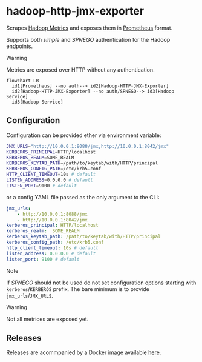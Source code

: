 # hadoop-http-jmx-exporter

Scrapes [Hadoop
Metrics](https://hadoop.apache.org/docs/stable/hadoop-project-dist/hadoop-common/Metrics.html)
and exposes them in [Prometheus](https://prometheus.io/) format.

Supports both _simple_ and _SPNEGO_ authentication for the Hadoop endpoints.

> [!WARNING]
> Metrics are exposed over HTTP without any authentication.

```mermaid
flowchart LR
  id1[Prometheus] --no auth--> id2[Hadoop-HTTP-JMX-Exporter]
  id2[Hadoop-HTTP-JMX-Exporter] --no auth/SPNEGO--> id3[Hadoop Service]
  id3[Hadoop Service]
```

## Configuration

Configuration can be provided ether via environment variable:
```bash
JMX_URLS="http://10.0.0.1:8088/jmx,http://10.0.0.1:8042/jmx"
KERBEROS_PRINCIPAL=HTTP/localhost
KERBEROS_REALM=SOME_REALM
KERBEROS_KEYTAB_PATH=/path/to/keytab/with/HTTP/principal
KERBEROS_CONFIG_PATH=/etc/krb5.conf
HTTP_CLIENT_TIMEOUT=10s # default
LISTEN_ADDRESS=0.0.0.0 # default
LISTEN_PORT=9100 # default
```

or a config YAML file passed as the only argument to the CLI:
```yaml
jmx_urls:
    - http://10.0.0.1:8088/jmx
    - http://10.0.0.1:8042/jmx
kerberos_principal: HTTP/localhost
kerberos_realm:  SOME_REALM
kerberos_keytab_path: /path/to/keytab/with/HTTP/principal
kerberos_config_path: /etc/krb5.conf
http_client_timeout: 10s # default
listen_address: 0.0.0.0 # default 
listen_port: 9100 # default 
```

> [!NOTE]
> If _SPNEGO_ should not be used do not set configuration options starting with `kerberos`/`KERBEROS` prefix. The
> bare minimum is to provide `jmx_urls`/`JMX_URLS`.

> [!WARNING]
> Not all metrices are exposed yet.

## Releases

Releases are acommpanied by a Docker image available
[here](https://hub.docker.com/r/zkostrzewa/hadoop-http-jmx-exporter).
